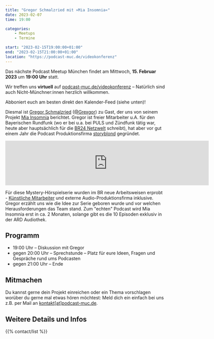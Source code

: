```yaml
---
title: "Gregor Schmalzried mit »Mia Insomnia«"
date: 2023-02-07
time: 19:00

categories:
    - Meetups
    - Termine

start: "2023-02-15T19:00:00+01:00"
end: "2023-02-15T21:00:00+01:00"
location: "https://podcast-muc.de/videokonferenz"
---
```

Das nächste Podcast Meetup München findet am Mittwoch,
__15. Februar 2023__
um
__19:00 Uhr__
statt.

Wir treffen uns __virtuell__ auf [podcast-muc.de/videokonferenz](https://podcast-muc.de/videokonferenz) – Natürlich sind auch Nicht-Münchner:innen herzlich willkommen.

Abboniert euch am besten direkt den Kalender-Feed (siehe unten)!


Diesmal ist [Gregor Schmalzried](https://www.linkedin.com/in/gregorschmalzried/) ([@Grexgor](https://twitter.com/Grexgor)) zu Gast, der uns von seinem Projekt [Mia Insomnia](https://www.ardaudiothek.de/sendung/mia-insomnia/12252453/) berichtet. Gregor ist freier Mitarbeiter u.A. für den Bayerischen Rundfunk (wo er bei u.a. bei PULS und Zündfunk tätig war, heute aber hauptsächlich für die [BR24 Netzwelt](https://www.br.de/nachrichten/autoren/gregor-schmalzried,ec0fa278-45ff-4a3f-be71-6548dc098f3d) schreibt), hat aber vor gut einem Jahr die Podcast Produktionsfirma [storyblond](https://www.storyblond.de/) gegründet.

<iframe src="https://www.ardaudiothek.de/embed/episode/12244613/" width="640px" height="140px" frameBorder="0" scrolling="no"></iframe>


Für diese Mystery-Hörspielserie wurden im BR neue Arbeitsweisen erprobt - [Künstliche Mitarbeiter](https://medium.com/br-next/wenn-die-ki-ein-bild-erstellt-bc81ae1096fd) und externe Audio-Produktionsfirma inklusive. Gregor erzählt uns wie die Idee zur Serie geboren wurde und vor welchen Herausforderungen das Team stand. Zum "echten" Podcast wird Mia Insomnia erst in ca. 2 Monaten, solange gibt es die 10 Episoden exklusiv in der ARD Audiothek.



## Programm

- 19:00 Uhr – Diskussion mit Gregor
- gegen 20:00 Uhr – Sprechstunde – Platz für eure Ideen, Fragen und Gespräche rund ums Podcasten
- gegen 21:00 Uhr – Ende

## Mitmachen

Du kannst gerne dein Projekt einreichen oder ein Thema vorschlagen worüber du gerne mal etwas hören möchtest:
Meld dich ein einfach bei uns z.B. per Mail an [kontakt[at]podcast-muc.de](mailto:kontakt[at]podcast-muc.de).


## Weitere Details und Infos

{{% contact/list %}}
